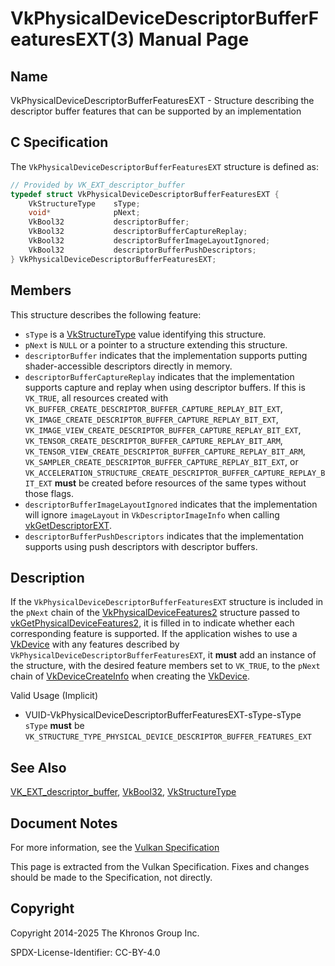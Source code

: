# VkPhysicalDeviceDescriptorBufferFeaturesEXT(3) Manual Page

## Name

VkPhysicalDeviceDescriptorBufferFeaturesEXT - Structure describing the descriptor buffer features that can be supported by an implementation



## [](#_c_specification)C Specification

The `VkPhysicalDeviceDescriptorBufferFeaturesEXT` structure is defined as:

```c++
// Provided by VK_EXT_descriptor_buffer
typedef struct VkPhysicalDeviceDescriptorBufferFeaturesEXT {
    VkStructureType    sType;
    void*              pNext;
    VkBool32           descriptorBuffer;
    VkBool32           descriptorBufferCaptureReplay;
    VkBool32           descriptorBufferImageLayoutIgnored;
    VkBool32           descriptorBufferPushDescriptors;
} VkPhysicalDeviceDescriptorBufferFeaturesEXT;
```

## [](#_members)Members

This structure describes the following feature:

- `sType` is a [VkStructureType](https://registry.khronos.org/vulkan/specs/latest/man/html/VkStructureType.html) value identifying this structure.
- `pNext` is `NULL` or a pointer to a structure extending this structure.
- []()`descriptorBuffer` indicates that the implementation supports putting shader-accessible descriptors directly in memory.
- []()`descriptorBufferCaptureReplay` indicates that the implementation supports capture and replay when using descriptor buffers. If this is `VK_TRUE`, all resources created with `VK_BUFFER_CREATE_DESCRIPTOR_BUFFER_CAPTURE_REPLAY_BIT_EXT`, `VK_IMAGE_CREATE_DESCRIPTOR_BUFFER_CAPTURE_REPLAY_BIT_EXT`, `VK_IMAGE_VIEW_CREATE_DESCRIPTOR_BUFFER_CAPTURE_REPLAY_BIT_EXT`, `VK_TENSOR_CREATE_DESCRIPTOR_BUFFER_CAPTURE_REPLAY_BIT_ARM`, `VK_TENSOR_VIEW_CREATE_DESCRIPTOR_BUFFER_CAPTURE_REPLAY_BIT_ARM`, `VK_SAMPLER_CREATE_DESCRIPTOR_BUFFER_CAPTURE_REPLAY_BIT_EXT`, or `VK_ACCELERATION_STRUCTURE_CREATE_DESCRIPTOR_BUFFER_CAPTURE_REPLAY_BIT_EXT` **must** be created before resources of the same types without those flags.
- []()`descriptorBufferImageLayoutIgnored` indicates that the implementation will ignore `imageLayout` in `VkDescriptorImageInfo` when calling [vkGetDescriptorEXT](https://registry.khronos.org/vulkan/specs/latest/man/html/vkGetDescriptorEXT.html).
- []()`descriptorBufferPushDescriptors` indicates that the implementation supports using push descriptors with descriptor buffers.

## [](#_description)Description

If the `VkPhysicalDeviceDescriptorBufferFeaturesEXT` structure is included in the `pNext` chain of the [VkPhysicalDeviceFeatures2](https://registry.khronos.org/vulkan/specs/latest/man/html/VkPhysicalDeviceFeatures2.html) structure passed to [vkGetPhysicalDeviceFeatures2](https://registry.khronos.org/vulkan/specs/latest/man/html/vkGetPhysicalDeviceFeatures2.html), it is filled in to indicate whether each corresponding feature is supported. If the application wishes to use a [VkDevice](https://registry.khronos.org/vulkan/specs/latest/man/html/VkDevice.html) with any features described by `VkPhysicalDeviceDescriptorBufferFeaturesEXT`, it **must** add an instance of the structure, with the desired feature members set to `VK_TRUE`, to the `pNext` chain of [VkDeviceCreateInfo](https://registry.khronos.org/vulkan/specs/latest/man/html/VkDeviceCreateInfo.html) when creating the [VkDevice](https://registry.khronos.org/vulkan/specs/latest/man/html/VkDevice.html).

Valid Usage (Implicit)

- [](#VUID-VkPhysicalDeviceDescriptorBufferFeaturesEXT-sType-sType)VUID-VkPhysicalDeviceDescriptorBufferFeaturesEXT-sType-sType  
  `sType` **must** be `VK_STRUCTURE_TYPE_PHYSICAL_DEVICE_DESCRIPTOR_BUFFER_FEATURES_EXT`

## [](#_see_also)See Also

[VK\_EXT\_descriptor\_buffer](https://registry.khronos.org/vulkan/specs/latest/man/html/VK_EXT_descriptor_buffer.html), [VkBool32](https://registry.khronos.org/vulkan/specs/latest/man/html/VkBool32.html), [VkStructureType](https://registry.khronos.org/vulkan/specs/latest/man/html/VkStructureType.html)

## [](#_document_notes)Document Notes

For more information, see the [Vulkan Specification](https://registry.khronos.org/vulkan/specs/latest/html/vkspec.html#VkPhysicalDeviceDescriptorBufferFeaturesEXT)

This page is extracted from the Vulkan Specification. Fixes and changes should be made to the Specification, not directly.

## [](#_copyright)Copyright

Copyright 2014-2025 The Khronos Group Inc.

SPDX-License-Identifier: CC-BY-4.0